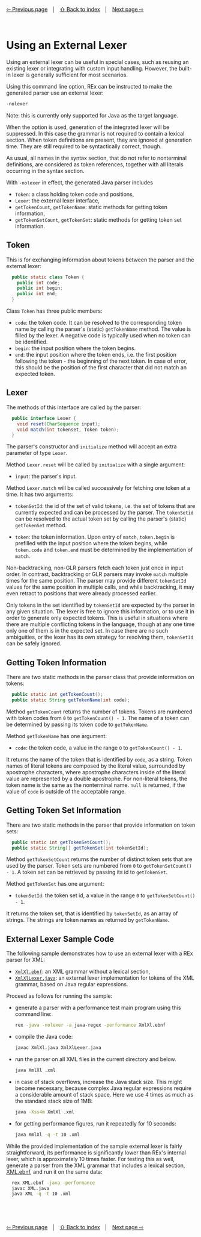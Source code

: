 <link rel="stylesheet" href="markdown.css">

[⇦ Previous page](performance-considerations.md) &nbsp;&nbsp;│&nbsp;&nbsp; [⇧ Back to index](../README.md#-rex-parser-generator) &nbsp;&nbsp;│&nbsp;&nbsp; [Next page ⇨ ](grammar-tools.md)

&nbsp;
# Using an External Lexer

Using an external lexer can be useful in special cases, such as reusing an existing lexer or integrating with custom input handling. However, the built-in lexer is generally sufficient for most scenarios.

Using this command line option, REx can be instructed to make the generated parser use an external lexer:

```sh
-nolexer
```

Note: this is currently only supported for Java as the target language.

When the option is used, generation of the integrated lexer will be suppressed. In this case the grammar is not required to contain a lexical section. When token definitions are present, they are ignored at generation time. They are still required to be syntactically correct, though.

As usual, all names in the syntax section, that do not refer to nonterminal definitions, are considered as token references, together with all literals occurring in the syntax section. 

With `-nolexer` in effect, the generated Java parser includes

 - `Token`: a class holding token code and positions,
 - `Lexer`: the external lexer interface,
 - `getTokenCount`, `getTokenName`: static methods for getting token information,
 - `getTokenSetCount`, `getTokenSet`: static methods for getting token set information.

## Token

This is for exchanging information about tokens between the parser and the external lexer:

```java
  public static class Token {
    public int code;
    public int begin;
    public int end;
  }
```

Class `Token` has three public members:

 - `code`: the token code. It can be resolved to the corresponding token name by calling the parser's (static) `getTokenName` method. The value is filled by the lexer. A negative code is typically used when no token can be identified.
 - `begin`: the input position where the token begins.
 - `end`: the input position where the token ends, i.e. the first position following the token - the beginning of the next token. In case of error, this should be the position of the first character that did not match an expected token.

## Lexer

The methods of this interface are called by the parser:

```java
  public interface Lexer {
    void reset(CharSequence input);
    void match(int tokenset, Token token);
  }
```

The parser's constructor and `initialize` method will accept an extra parameter of type `Lexer`.

Method `Lexer.reset` will be called by `initialize` with a single argument:

 - `input`: the parser's input.

Method `Lexer.match` will be called successively for fetching one token at a time. It has two arguments:

 - `tokenSetId`: the id of the set of valid tokens, i.e. the set of tokens that are currently expected and can be processed by the parser. The `tokenSetid` can be resolved to the actual token set by calling the parser's (static) `getTokenSet` method.

 - `token`: the token information. Upon entry of `match`, `token.begin` is prefilled with the input position where the token begins, while `token.code` and `token.end` must be determined by the implementation of `match`.

Non-backtracking, non-GLR parsers fetch each token just once in input order. In contrast, backtracking or GLR parsers may invoke `match` multiple times for the same position. The parser may provide different `tokenSetId` values for the same position in multiple calls, and while backtracking, it may even retract to positions that were already processed earlier.

Only tokens in the set identified by `tokenSetId` are expected by the parser in any given situation. The lexer is free to ignore this information, or to use it in order to generate only expected tokens. This is useful in situations where there are multiple conflicting tokens in the language, though at any one time only one of them is in the expected set. In case there are no such ambiguities, or the lexer has its own strategy for resolving them, `tokenSetId` can be safely ignored.

## Getting Token Information

There are two static methods in the parser class that provide information on tokens:

```java
  public static int getTokenCount();
  public static String getTokenName(int code);
```

Method `getTokenCount` returns the number of tokens. Tokens are numbered with token codes from `0` to `getTokenCount() - 1`. The name of a token can be determined by passing its token code to `getTokenName`.

Method `getTokenName` has one argument:

 - `code`: the token code, a value in the range `0` to `getTokenCount() - 1`.

It returns the name of the token that is identified by `code`, as a string. Token names of literal tokens are composed by the literal value, surrounded by apostrophe characters, where apostrophe characters inside of the literal value are represented by a double apostrophe. For non-literal tokens, the token name is the same as the nonterminal name. `null` is returned, if the value of `code` is outside of the acceptable range.

## Getting Token Set Information

There are two static methods in the parser that provide information on token sets:

```java
  public static int getTokenSetCount();
  public static String[] getTokenSet(int tokenSetId);
```

Method `getTokenSetCount` returns the number of distinct token sets that are used by the parser. Token sets are numbered from `0` to  `getTokenSetCount() - 1`. A token set can be retrieved by passing its id to `getTokenSet`.

Method `getTokenSet` has one argument:

 - `tokenSetId`: the token set id, a value in the range `0` to `getTokenSetCount() - 1`.

It returns the token set, that is identified by `tokenSetId`, as an array of strings. The strings are token names as returned by `getTokenName`.

## External Lexer Sample Code

The following sample demonstrates how to use an external lexer with a REx parser for XML:

 - [`XmlXl.ebnf`](sample-grammars/XmlXl.ebnf): an XML grammar without a lexical section,
 - [`XmlXlLexer.java`](sample-grammars/XmlXlLexer.java): an external lexer implementation for tokens of the XML grammar, based on Java regular expressions.

Proceed as follows for running the sample:

 - generate a parser with a performance test main program using this command line:

   ```sh
   rex -java -nolexer -a java-regex -performance XmlXl.ebnf
   ```

 - compile the Java code:

   ```sh
   javac XmlXl.java XmlXlLexer.java
   ```

 - run the parser on all XML files in the current directory and below.

   ```sh
   java XmlXl .xml
   ```

 - in case of stack overflows, increase the Java stack size. This might become necessary, because complex Java regular expressions require a considerable amount of stack space. Here we use 4 times as much as the standard stack size of 1MB:

   ```sh
   java -Xss4m XmlXl .xml
   ```

 - for getting performance figures, run it repeatedly for 10 seconds:

   ```sh
   java XmlXl -q -t 10 .xml
   ```

While the provided implementation of the sample external lexer is fairly straightforward, its performance is significantly lower than REx's internal lexer, which is approximately 10 times faster. For testing this as well, generate a parser from the XML grammar that includes a lexical section, [XML.ebnf](sample-grammars/XML.ebnf), and run it on the same data:

```sh
  rex XML.ebnf -java -performance
  javac XML.java
  java XML -q -t 10 .xml
```

&nbsp;
---
[⇦ Previous page](performance-considerations.md) &nbsp;&nbsp;│&nbsp;&nbsp; [⇧ Back to index](../README.md#-rex-parser-generator) &nbsp;&nbsp;│&nbsp;&nbsp; [Next page ⇨ ](grammar-tools.md)